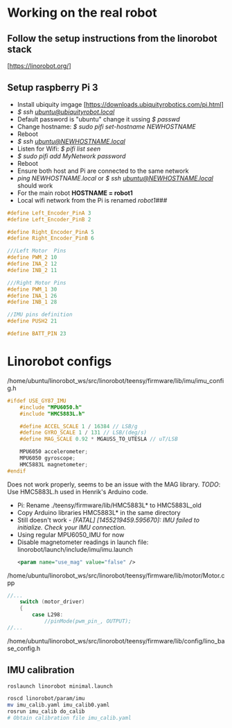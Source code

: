 # Working on the real robot

## Follow the setup instructions from the linorobot stack 
[https://linorobot.org/]

## Setup raspberry Pi 3

 - Install ubiquity imgage [https://downloads.ubiquityrobotics.com/pi.html]
 - *$ ssh ubuntu@ubiquityrobot.local*
 - Default password is "ubuntu" change it ussing *$ passwd*
 - Change hostname: *$ sudo pifi set-hostname NEWHOSTNAME*
 - Reboot
 - *$ ssh ubuntu@NEWHOSTNAME.local*
 - Listen for Wifi: *$ pifi list seen*
 - *$ sudo pifi add MyNetwork password*
 - Reboot
 - Ensure both host and Pi are connected to the same network
 - *ping NEWHOSTNAME.local* or *$ ssh ubuntu@NEWHOSTNAME.local* should work
 - For the main robot **HOSTNAME = robot1**
 - Local wifi network from the Pi is renamed *robot1###*



```cpp
#define Left_Encoder_PinA 3
#define Left_Encoder_PinB 2

#define Right_Encoder_PinA 5
#define Right_Encoder_PinB 6

///Left Motor  Pins
#define PWM_2 10
#define INA_2 12
#define INB_2 11

///Right Motor Pins
#define PWM_1 30
#define INA_1 26
#define INB_1 28

//IMU pins definition
#define PUSH2 21

#define BATT_PIN 23

```
# Linorobot configs

/home/ubuntu/linorobot_ws/src/linorobot/teensy/firmware/lib/imu/imu_config.h
```cpp
#ifdef USE_GY87_IMU
    #include "MPU6050.h"
    #include "HMC5883L.h"

    #define ACCEL_SCALE 1 / 16384 // LSB/g
    #define GYRO_SCALE 1 / 131 // LSB/(deg/s)
    #define MAG_SCALE 0.92 * MGAUSS_TO_UTESLA // uT/LSB

    MPU6050 accelerometer;
    MPU6050 gyroscope;
    HMC5883L magnetometer;
#endif
```
Does not work properly, seems to be an issue with the MAG library. 
*TODO*: Use HMC5883L.h used in Henrik's Arduino code.
 - Pi: Rename ./teensy/firmware/lib/HMC5883L* to HMC5883L_old
 - Copy Arduino libraries HMC5883L* in the same directory
 - Still doesn't work - *[FATAL] [1455219459.595670]: IMU failed to initialize. Check your IMU connection.*
 - Using regular MPU6050_IMU for now
 - Disable magnetometer readings in launch file:
    linorobot/launch/include/imu/imu.launch
    ```xml
    <param name="use_mag" value="false" />
    ```

/home/ubuntu/linorobot_ws/src/linorobot/teensy/firmware/lib/motor/Motor.cpp
```cpp
//...
    switch (motor_driver)
    {
        case L298:
            //pinMode(pwm_pin_, OUTPUT);
//...
```

/home/ubuntu/linorobot_ws/src/linorobot/teensy/firmware/lib/config/lino_base_config.h

## IMU calibration
```bash
roslaunch linorobot minimal.launch

roscd linorobot/param/imu
mv imu_calib.yaml imu_calib0.yaml 
rosrun imu_calib do_calib
# Obtain calibration file imu_calib.yaml

```
